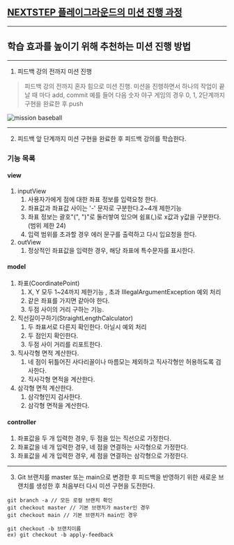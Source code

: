 ## [NEXTSTEP 플레이그라운드의 미션 진행 과정](https://github.com/next-step/nextstep-docs/blob/master/playground/README.md)

---
## 학습 효과를 높이기 위해 추천하는 미션 진행 방법

---
1. 피드백 강의 전까지 미션 진행 
> 피드백 강의 전까지 혼자 힘으로 미션 진행. 미션을 진행하면서 하나의 작업이 끝날 때 마다 add, commit
> 예를 들어 다음 숫자 야구 게임의 경우 0, 1, 2단계까지 구현을 완료한 후 push

![mission baseball](https://raw.githubusercontent.com/next-step/nextstep-docs/master/playground/images/mission_baseball.png)

---
2. 피드백 앞 단계까지 미션 구현을 완료한 후 피드백 강의를 학습한다.

### 기능 목록
#### view
1. inputView
   1. 사용자가에게 점에 대한 좌표 정보를 입력요청 한다.
   2. 좌표값과 좌표값 사이는 '-' 문자로 구분한다.2~4개 제한기능
   3. 좌표 정보는 괄호"(", ")"로 둘러쌓여 있으며 쉼표(,)로 x값과 y값을 구분한다.(범위 제한  24)
   4. 입력 범위를 초과할 경우 에러 문구를 출력하고 다시 입요청을 한다.
2. outView
   1. 정상적인 좌표값을 입력한 경우, 해당 좌표에 특수문자를 표시한다.
#### model
1. 좌표(CoordinatePoint)
   1. X, Y 모두 1~24까지 제한기능 , 초과 IllegalArgumentException 예외 처리 
   2. 같은 좌표를 가지면 같아야 한다.
   3. 두점 사이의 거리 구하는 기능.
2. 직선길이구하기(StraightLengthCalculator)
   1. 두 좌표서로 다른지 확인한다. 아닐시 예외 처리
   2. 두 점인지 확인한다.
   2. 두점 사이 거리를 리포트한다.
3. 직사각형 면적 계산한다.
   1. 네 점이 뒤틀어진 사다리꼴이나 마름모는 제외하고 직사각형만 허용하도록 검사한다.
   2. 직사각형 면적을 계산한다.
4. 삼각형 면적 계산한다.
   1. 삼각형인지 검사한다.
   2. 삼각형 면적을 계산한다.
#### controller
1. 좌표값을 두 개 입력한 경우, 두 점을 있는 직선으로 가정한다.
2. 좌표값을 네 개 입력한 경우, 네 점을 연결하는 사각형으로 가정한다.
3. 좌표값을 세 개 입력한 경우, 세 점을 연결하는 삼각형으로 가정한다.


---
3. Git 브랜치를 master 또는 main으로 변경한 후 피드백을 반영하기 위한 새로운 브랜치를 생성한 후 처음부터 다시 미션 구현을 도전한다.

```
git branch -a // 모든 로컬 브랜치 확인
git checkout master // 기본 브랜치가 master인 경우
git checkout main // 기본 브랜치가 main인 경우

git checkout -b 브랜치이름
ex) git checkout -b apply-feedback
```
